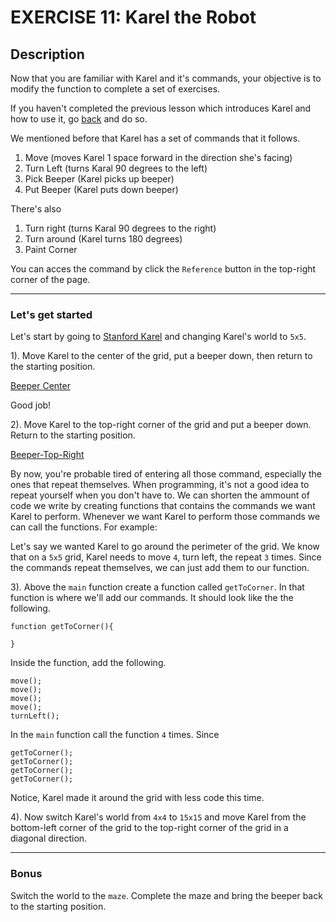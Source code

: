 # EXERCISE 11: Karel the Robot

## Description

Now that you are familiar with Karel and it's commands, your objective is to modify the function to complete a set of exercises.

If you haven't completed the previous lesson which introduces Karel and how to use it, go [back](#) and do so.

We mentioned before that Karel has a set of commands that it follows.

1. Move (moves Karel 1 space forward in the direction she's facing)
2. Turn Left (turns Karal 90 degrees to the left)
3. Pick Beeper (Karel picks up beeper)
4. Put Beeper (Karel puts down beeper)

There's also

1. Turn right (turns Karal 90 degrees to the right)
2. Turn around (Karel turns 180 degrees)
3. Paint Corner

You can acces the command by click the `Reference` button in the top-right corner of the page.

---

### Let's get started

Let's start by going to [Stanford Karel](https://stanford.edu/~cpiech/karel/ide.html) and changing Karel's world to `5x5`.

1\). Move Karel to the center of the grid, put a beeper down, then return to the starting position.

[Beeper Center](./.gitbook/assets/beeper-center.png)

Good job!

2\). Move Karel to the top-right corner of the grid and put a beeper down. Return to the starting position.

[Beeper-Top-Right](./.gitbook/assets/beeper-top-right.png)

By now, you're probable tired of entering all those command, especially the ones that repeat themselves. When programming, it's not a good idea to repeat yourself when you don't have to. We can shorten the ammount of code we write by creating functions that contains the commands we want Karel to perform. Whenever we want Karel to perform those commands we can call the functions. For example:

Let's say we wanted Karel to go around the perimeter of the grid. We know that on a `5x5` grid, Karel needs to move `4`, turn left, the repeat `3` times. Since the commands repeat themselves, we can just add them to our function.

3\). Above the `main` function create a function called `getToCorner`. In that function is where we'll add our commands. It should look like the the following.

```text
function getToCorner(){

}
```

Inside the function, add the following.

```text
move();
move();
move();
move();
turnLeft();
```

In the `main` function call the function `4` times. Since

```text
getToCorner();
getToCorner();
getToCorner();
getToCorner();
```

Notice, Karel made it around the grid with less code this time.

4\). Now switch Karel's world from `4x4` to `15x15` and move Karel from the bottom-left corner of the grid to the top-right corner of the grid in a diagonal direction.

---

### Bonus

Switch the world to the `maze`. Complete the maze and bring the beeper back to the starting position.
